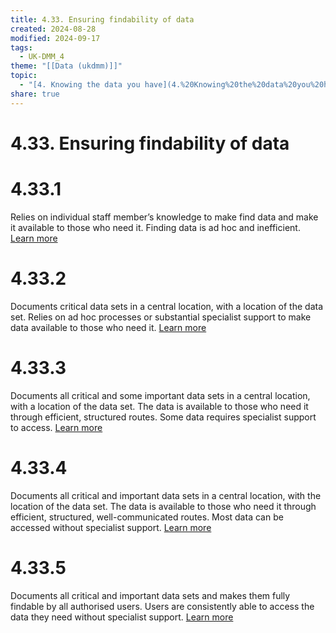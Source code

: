 ```yaml
---
title: 4.33. Ensuring findability of data
created: 2024-08-28
modified: 2024-09-17
tags:
  - UK-DMM_4
theme: "[[Data (ukdmm)]]"
topic:
  - "[4. Knowing the data you have](4.%20Knowing%20the%20data%20you%20have.md)"
share: true
---
```

# 4.33. Ensuring findability of data
# 4.33.1

Relies on individual staff member’s knowledge to make find data and make it available to those who need it. Finding data is ad hoc and inefficient.
 [Learn more](4.33.1.md)
# 4.33.2

Documents critical data sets in a central location, with a location of the data set. Relies on ad hoc processes or substantial specialist support to make data available to those who need it.
 [Learn more](4.33.2.md)
# 4.33.3

Documents all critical and some important data sets in a central location, with a location of the data set. The data is available to those who need it through efficient, structured routes. Some data requires specialist support to access.
 [Learn more](4.33.3.md)
# 4.33.4

Documents all critical and important data sets in a central location, with the location of the data set. The data is available to those who need it through efficient, structured, well-communicated routes. Most data can be accessed without specialist support.
 [Learn more](4.33.4.md)
# 4.33.5

Documents all critical and important data sets and makes them fully findable by all authorised users. Users are consistently able to access the data they need without specialist support.
 [Learn more](4.33.5.md)
